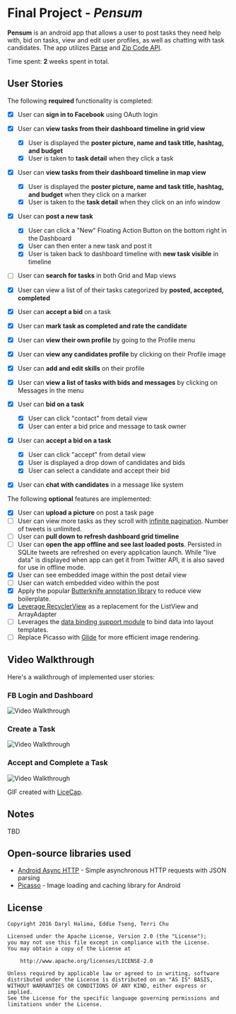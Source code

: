 # Final Project - *Pensum*

**Pensum** is an android app that allows a user to post tasks they need help with, bid on tasks, view and edit user profiles, as well as chatting with task candidates. The app utilizes [Parse](http://www.parse.com/) and [Zip Code API](https://www.zipcodeapi.com/).

Time spent: **2** weeks spent in total.

## User Stories

The following **required** functionality is completed:

* [x] User can **sign in to Facebook** using OAuth login
* [x] User can **view tasks from their dashboard timeline in grid view**
  * [x] User is displayed the **poster picture, name and task title, hashtag, and budget** 
  * [x] User is taken to **task detail** when they click a task
* [x] User can **view tasks from their dashboard timeline in map view**	
  * [x] User is displayed the **poster picture, name and task title, hashtag, and budget** when they click on a marker
  * [x] User is taken to the **task detail** when they click on an info window
* [x] User can **post a new task**
  * [x] User can click a  "New" Floating Action Button on the bottom right in the Dashboard
  * [x] User can then enter a new task and post it
  * [x] User is taken back to dashboard timeline with **new task visible** in timeline
* [ ] User can **search for tasks** in both Grid and Map views
* [x] User can view a list of of their tasks categorized by **posted, accepted, completed**
* [x] User can **accept a bid** on a task
* [x] User can **mark task as completed and rate the candidate** 
* [x] User can **view their own profile** by going to the Profile menu
* [x] User can **view any candidates profile** by clicking on their Profile image
* [x] User can **add and edit skills** on their profile
* [x] User can **view a list of tasks with bids and messages** by clicking on Messages in the menu
* [x] User can **bid on a task**
  * [x] User can click "contact" from detail view
  * [x] User can enter a bid price and message to task owner
* [x] User can **accept a bid on a task**
  * [x] User can click "accept" from detail view
  * [x] User is displayed a drop down of candidates and bids
  * [x] User can select a candidate and accept their bid
* [x] User can **chat with candidates** in a message like system


The following **optional** features are implemented:

* [x] User can **upload a picture** on post a task page
* [ ] User can view more tasks as they scroll with [infinite pagination](http://guides.codepath.com/android/Endless-Scrolling-with-AdapterViews-and-RecyclerView). Number of tweets is unlimited.
* [ ] User can **pull down to refresh dashboard grid timeline**
* [ ] User can **open the app offline and see last loaded posts**. Persisted in SQLite tweets are refreshed on every application launch. While "live data" is displayed when app can get it from Twitter API, it is also saved for use in offline mode.
* [x] User can see embedded image within the post detail view
* [ ] User can watch embedded video within the post
* [x] Apply the popular [Butterknife annotation library](http://guides.codepath.com/android/Reducing-View-Boilerplate-with-Butterknife) to reduce view boilerplate.
* [x] [Leverage RecyclerView](http://guides.codepath.com/android/Using-the-RecyclerView) as a replacement for the ListView and ArrayAdapter
* [ ] Leverages the [data binding support module](http://guides.codepath.com/android/Applying-Data-Binding-for-Views) to bind data into layout templates.
* [ ] Replace Picasso with [Glide](http://inthecheesefactory.com/blog/get-to-know-glide-recommended-by-google/en) for more efficient image rendering.

## Video Walkthrough

Here's a walkthrough of implemented user stories:

### FB Login and Dashboard
<img src='http://i.imgur.com/zJOZJNp.gif' title='Video Walkthrough' width='' alt='Video Walkthrough' />

### Create a Task
<img src='http://i.imgur.com/Y1dIx9R.gif' title='Video Walkthrough' width='' alt='Video Walkthrough' />

### Accept and Complete a Task
<img src='http://i.imgur.com/6y6T4EV.gif' title='Video Walkthrough' width='' alt='Video Walkthrough' />

GIF created with [LiceCap](http://www.cockos.com/licecap/).

## Notes

TBD

## Open-source libraries used

- [Android Async HTTP](https://github.com/loopj/android-async-http) - Simple asynchronous HTTP requests with JSON parsing
- [Picasso](http://square.github.io/picasso/) - Image loading and caching library for Android


## License

    Copyright 2016 Daryl Halima, Eddie Tseng, Terri Chu

    Licensed under the Apache License, Version 2.0 (the "License");
    you may not use this file except in compliance with the License.
    You may obtain a copy of the License at

        http://www.apache.org/licenses/LICENSE-2.0

    Unless required by applicable law or agreed to in writing, software
    distributed under the License is distributed on an "AS IS" BASIS,
    WITHOUT WARRANTIES OR CONDITIONS OF ANY KIND, either express or implied.
    See the License for the specific language governing permissions and
    limitations under the License.
